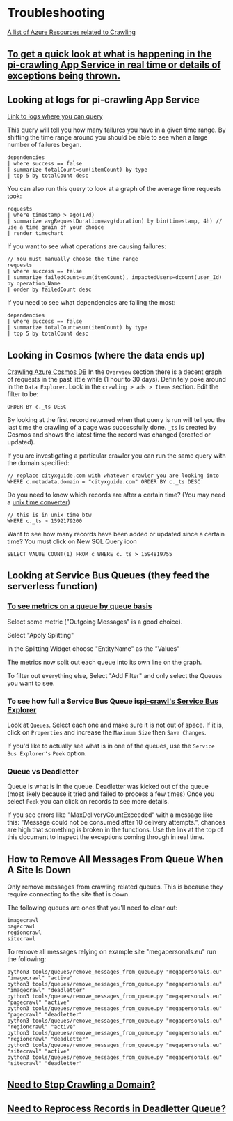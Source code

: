 # Troubleshooting

[A list of Azure Resources related to Crawling](https://portal.azure.com/#@seattleagainstslavery.org/resource/subscriptions/eb3b9f64-5569-4792-90ad-7c5a3954c142/resourceGroups/crawling/overview)

## [To get a quick look at what is happening in the pi-crawling App Service in real time or details of exceptions being thrown.](https://portal.azure.com/#blade/AppInsightsExtension/QuickPulseBladeV2/ComponentId/%7B%22Name%22%3A%22pi-crawling%22%2C%22SubscriptionId%22%3A%22eb3b9f64-5569-4792-90ad-7c5a3954c142%22%2C%22ResourceGroup%22%3A%22crawling%22%7D/ResourceId/%2Fsubscriptions%2Feb3b9f64-5569-4792-90ad-7c5a3954c142%2FresourceGroups%2Fcrawling%2Fproviders%2Fmicrosoft.insights%2Fcomponents%2Fpi-crawling)

## Looking at logs for pi-crawling App Service
[Link to logs where you can query](https://portal.azure.com/#@seattleagainstslavery.org/resource/subscriptions/eb3b9f64-5569-4792-90ad-7c5a3954c142/resourceGroups/crawling/providers/Microsoft.Web/sites/pi-crawling/appInsightsQueryLogs)

This query will tell you how many failures you have in a given time range. By shifting the time range around you should be able to see when a large number of failures began.
```
dependencies
| where success == false
| summarize totalCount=sum(itemCount) by type
| top 5 by totalCount desc
```

You can also run this query to look at a graph of the average time requests took:
```
requests
| where timestamp > ago(17d)
| summarize avgRequestDuration=avg(duration) by bin(timestamp, 4h) // use a time grain of your choice
| render timechart
```

If you want to see what operations are causing failures:
```
// You must manually choose the time range
requests
| where success == false
| summarize failedCount=sum(itemCount), impactedUsers=dcount(user_Id) by operation_Name
| order by failedCount desc
```

If you need to see what dependencies are failing the most:
```
dependencies
| where success == false
| summarize totalCount=sum(itemCount) by type
| top 5 by totalCount desc
```

## Looking in Cosmos (where the data ends up)
[Crawling Azure Cosmos DB](https://portal.azure.com/#@seattleagainstslavery.org/resource/subscriptions/eb3b9f64-5569-4792-90ad-7c5a3954c142/resourceGroups/crawling/providers/Microsoft.DocumentDb/databaseAccounts/crawling/overview)
In the `Overview` section there is a decent graph of requests in the past little while (1 hour to 30 days).
Definitely poke around in the `Data Explorer`. Look in the `crawling > ads > Items` section. Edit the filter to be:
```
ORDER BY c._ts DESC
```
By looking at the first record returned when that query is run will tell you the last time the crawling of a page was successfully done. `_ts` is created by Cosmos and shows the latest time the record was changed (created or updated).

If you are investigating a particular crawler you can run the same query with the domain specified:
```
// replace cityxguide.com with whatever crawler you are looking into
WHERE c.metadata.domain = "cityxguide.com" ORDER BY c._ts DESC
```

Do you need to know which records are after a certain time? (You may need a [unix time converter](http://www.onlineconversion.com/unix_time.htm))

```
// this is in unix time btw
WHERE c._ts > 1592179200
```

Want to see how many records have been added or updated since a certain time?
You must click on New SQL Query icon

```
SELECT VALUE COUNT(1) FROM c WHERE c._ts > 1594819755
```

## Looking at Service Bus Queues (they feed the serverless function)

### [To see metrics on a queue by queue basis](https://portal.azure.com/#@seattleagainstslavery.org/resource/subscriptions/eb3b9f64-5569-4792-90ad-7c5a3954c142/resourceGroups/crawling/providers/Microsoft.ServiceBus/namespaces/pi-crawl/metrics)

Select some metric ("Outgoing Messages" is a good choice).

Select "Apply Splitting"

In the Splitting Widget choose "EntityName" as the "Values"

The metrics now split out each queue into its own line on the graph.

To filter out everything else, Select "Add Filter" and only select the Queues you want to see.

### To see how full a Service Bus Queue is[pi-crawl's Service Bus Explorer](https://portal.azure.com/#@seattleagainstslavery.org/resource/subscriptions/eb3b9f64-5569-4792-90ad-7c5a3954c142/resourceGroups/crawling/providers/Microsoft.ServiceBus/namespaces/pi-crawl/queues)

Look at `Queues`.
Select each one and make sure it is not out of space. If it is, click on `Properties` and increase the `Maximum Size` then `Save Changes`.

If you'd like to actually see what is in one of the queues, use the `Service Bus Explorer's` `Peek` option.

### Queue vs Deadletter
Queue is what is in the queue.
Deadletter was kicked out of the queue (most likely because it tried and failed to process a few times)
Once you select `Peek` you can click on records to see more details.

If you see errors like "MaxDeliveryCountExceeded" with a message like this: "Message could not be consumed after 10 delivery attempts.", chances are high that something is broken in the functions. Use the link at the top of this document to inspect the exceptions coming through in real time.

## How to Remove All Messages From Queue When A Site Is Down

Only remove messages from crawling related queues. This is because they require connecting to the site that is down.

The following queues are ones that you'll need to clear out:
```
imagecrawl
pagecrawl
regioncrawl
sitecrawl
```

To remove all messages relying on example site "megapersonals.eu" run the following:
```
python3 tools/queues/remove_messages_from_queue.py "megapersonals.eu" "imagecrawl" "active"
python3 tools/queues/remove_messages_from_queue.py "megapersonals.eu" "imagecrawl" "deadletter"
python3 tools/queues/remove_messages_from_queue.py "megapersonals.eu" "pagecrawl" "active"
python3 tools/queues/remove_messages_from_queue.py "megapersonals.eu" "pagecrawl" "deadletter"
python3 tools/queues/remove_messages_from_queue.py "megapersonals.eu" "regioncrawl" "active"
python3 tools/queues/remove_messages_from_queue.py "megapersonals.eu" "regioncrawl" "deadletter"
python3 tools/queues/remove_messages_from_queue.py "megapersonals.eu" "sitecrawl" "active"
python3 tools/queues/remove_messages_from_queue.py "megapersonals.eu" "sitecrawl" "deadletter"
```

## [Need to Stop Crawling a Domain?](./ops/disable-site.md)

## [Need to Reprocess Records in Deadletter Queue?](./ops/reprocess-queue.md)
